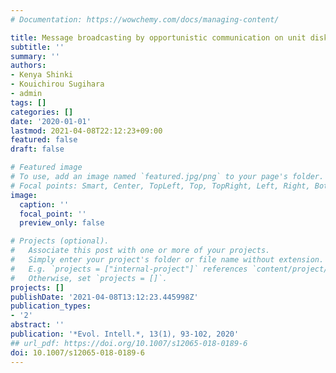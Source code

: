 ```yaml
---
# Documentation: https://wowchemy.com/docs/managing-content/

title: Message broadcasting by opportunistic communication on unit disk graphs
subtitle: ''
summary: ''
authors:
- Kenya Shinki
- Kouichirou Sugihara
- admin
tags: []
categories: []
date: '2020-01-01'
lastmod: 2021-04-08T22:12:23+09:00
featured: false
draft: false

# Featured image
# To use, add an image named `featured.jpg/png` to your page's folder.
# Focal points: Smart, Center, TopLeft, Top, TopRight, Left, Right, BottomLeft, Bottom, BottomRight.
image:
  caption: ''
  focal_point: ''
  preview_only: false

# Projects (optional).
#   Associate this post with one or more of your projects.
#   Simply enter your project's folder or file name without extension.
#   E.g. `projects = ["internal-project"]` references `content/project/deep-learning/index.md`.
#   Otherwise, set `projects = []`.
projects: []
publishDate: '2021-04-08T13:12:23.445998Z'
publication_types:
- '2'
abstract: ''
publication: '*Evol. Intell.*, 13(1), 93-102, 2020'
## url_pdf: https://doi.org/10.1007/s12065-018-0189-6
doi: 10.1007/s12065-018-0189-6
---
```

